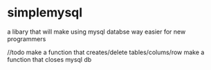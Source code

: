 # simplemysql
a libary that will make using mysql databse way easier for new programmers 

//todo 
make a function that creates/delete tables/colums/row 
make a function that closes mysql db 



